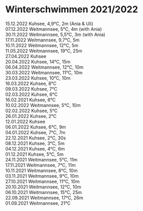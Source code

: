 # Winterschwimmen 2021/2022

15.12.2022 Kuhsee, 4,9°C, 2m (Ania & Uli)<br>
07.12.2022 Weitmannsee, 5°C, 4m (with Ania)<br>
30.11.2022 Weitmannsee, 5,5°C, 3m (with Ania)<br>
17.11.2022 Weitmannsee, 9,7°C, 5m<br>
10.11.2022 Weitmannsee, 12°C, 5m<br>
11.05.2022 Weitmannsee, 19°C, 25m<br>
27.04.2022 Kuhsee<br>
20.04.2022 Kuhsee, 14°C, 15m<br>
06.04.2022 Weitmannsee, 12°C, 10m<br>
30.03.2022 Weitmannsee, 11°C, 10m<br>
23.03.2022 Kuhsee, 10°C, 10m<br>
16.03.2022 Kuhsee, 8°C<br>
09.03.2022 Kuhsee, 7°C<br>
02.03.2022 Kuhsee, 6°C<br>
16.02.2021 Kuhsee, 6°C<br>
10.02.2022 Weitmannsee, 5°C, 10m<br>
02.02.2022 Kuhsee, 5°C<br>
26.01.2022 Kuhsee, 2°C<br>
12.01.2022 Kuhsee<br>
06.01.2022 Kuhsee, 6°C, 9m<br>
04.01.2022 Kuhsee, 7°C, 7m<br>
22.12.2021 Kuhsee, 2°C, 30s<br>
08.12.2021 Kuhsee, 3°C, 5m<br>
04.12.2021 Kuhsee, 4°C, 6m<br>
01.12.2021 Kuhsee, 5°C, 5m<br>
24.11.2021 Weitmannsee, 5°C, 11m<br>
17.11.2021 Weitmannsee, 7°C, 11m<br>
10.11.2021 Weitmannsee, 8°C, 10m<br>
03.11.2021 Weitmannsee, 9°C, 10m<br>
27.10.2021 Weitmannsee, 11°C, 10m<br>
20.10.2021 Weitmannsee, 12°C, 10m<br>
06.10.2021 Weitmannsee, 15°C, 25m<br>
22.09.2021 Weitmannsee, 17°C, 26m<br>
01.09.2021 Weitmannsee, 21°C
